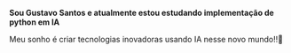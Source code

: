 **Sou Gustavo Santos e atualmente estou estudando implementação de python em IA**

Meu sonho é criar tecnologias inovadoras usando IA nesse novo mundo!!🤖
